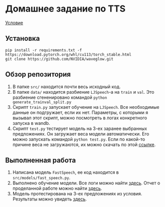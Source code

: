# Домашнее задание по TTS
[Условие](https://github.com/markovka17/dla/tree/2021/hw3_tts)

## Установка
```
pip install -r requirements.txt -f https://download.pytorch.org/whl/cu113/torch_stable.html
git clone https://github.com/NVIDIA/waveglow.git
```

## Обзор репозитория
1. В папке `src/` находится почти весь исходный код.
2. В папке `data/` находится разбиение `LJSpeech`-а на `train` и `val`. Это разбиение сгененировано командой `python generate_trainval_split.py`
3. Скрипт `train.py` запускает обучение на `LJSpeech`. Все необходимые данные он подгружает, если их нет. Параметры, с которыми я вызывал этот скрипт, можно посмотреть в логах конкретного запуска в wandb.
4. Скрипт `test.py` тестирует модель на 3-ех заранее выбранных предложениях. Он загружает веса модели автоматически. Его можно запускать командой `python test.py`. Если по какой-то причине веса не загружаются, их можно скачать по этой [ссылке](https://wandb.ai/_username_/fast_speech/artifacts/trainer-state/trainer_state/98df8fe4a5a9729a5842).

## Выполненная работа
1. Написана модель `FastSpeech`, ее код находится в `src/models/fast_speech.py`.
2. Выполнено обучение модели. Все логи можно найти [здесь](https://wandb.ai/_username_/fast_speech). Отчет о проделанной работе можно найти [здесь](https://wandb.ai/_username_/fast_speech/reports/-TTS--VmlldzoxMzAwNDUw).
3. Модель протестирована на 3-ех предложениях из условия. Результаты можно увидеть [здесь](https://wandb.ai/_username_/fast_speech/runs/r0yefjah).

